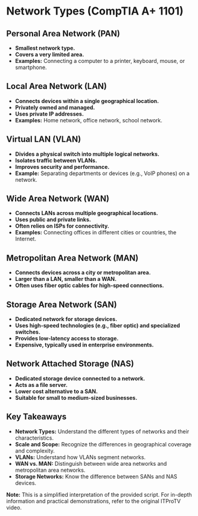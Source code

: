 # Network Types (CompTIA A+ 1101)

## Personal Area Network (PAN)
* **Smallest network type.**
* **Covers a very limited area.**
* **Examples:** Connecting a computer to a printer, keyboard, mouse, or smartphone.

## Local Area Network (LAN)
* **Connects devices within a single geographical location.**
* **Privately owned and managed.**
* **Uses private IP addresses.**
* **Examples:** Home network, office network, school network.

## Virtual LAN (VLAN)
* **Divides a physical switch into multiple logical networks.**
* **Isolates traffic between VLANs.**
* **Improves security and performance.**
* **Example:** Separating departments or devices (e.g., VoIP phones) on a network.

## Wide Area Network (WAN)
* **Connects LANs across multiple geographical locations.**
* **Uses public and private links.**
* **Often relies on ISPs for connectivity.**
* **Examples:** Connecting offices in different cities or countries, the Internet.

## Metropolitan Area Network (MAN)
* **Connects devices across a city or metropolitan area.**
* **Larger than a LAN, smaller than a WAN.**
* **Often uses fiber optic cables for high-speed connections.**

## Storage Area Network (SAN)
* **Dedicated network for storage devices.**
* **Uses high-speed technologies (e.g., fiber optic) and specialized switches.**
* **Provides low-latency access to storage.**
* **Expensive, typically used in enterprise environments.**

## Network Attached Storage (NAS)
* **Dedicated storage device connected to a network.**
* **Acts as a file server.**
* **Lower cost alternative to a SAN.**
* **Suitable for small to medium-sized businesses.**

## Key Takeaways
* **Network Types:**  Understand the different types of networks and their characteristics.
* **Scale and Scope:**  Recognize the differences in geographical coverage and complexity.
* **VLANs:**  Understand how VLANs segment networks.
* **WAN vs. MAN:**  Distinguish between wide area networks and metropolitan area networks.
* **Storage Networks:**  Know the difference between SANs and NAS devices.

**Note:** This is a simplified interpretation of the provided script. For in-depth information and practical demonstrations, refer to the original ITProTV video.